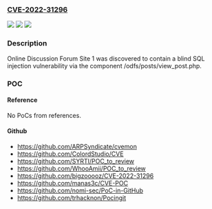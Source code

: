### [CVE-2022-31296](https://cve.mitre.org/cgi-bin/cvename.cgi?name=CVE-2022-31296)
![](https://img.shields.io/static/v1?label=Product&message=n%2Fa&color=blue)
![](https://img.shields.io/static/v1?label=Version&message=n%2Fa&color=blue)
![](https://img.shields.io/static/v1?label=Vulnerability&message=n%2Fa&color=brighgreen)

### Description

Online Discussion Forum Site 1 was discovered to contain a blind SQL injection vulnerability via the component /odfs/posts/view_post.php.

### POC

#### Reference
No PoCs from references.

#### Github
- https://github.com/ARPSyndicate/cvemon
- https://github.com/ColordStudio/CVE
- https://github.com/SYRTI/POC_to_review
- https://github.com/WhooAmii/POC_to_review
- https://github.com/bigzooooz/CVE-2022-31296
- https://github.com/manas3c/CVE-POC
- https://github.com/nomi-sec/PoC-in-GitHub
- https://github.com/trhacknon/Pocingit

